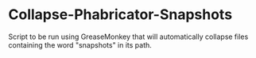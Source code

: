 # Collapse-Phabricator-Snapshots
Script to be run using GreaseMonkey that will automatically collapse files containing the word "snapshots" in its path.
